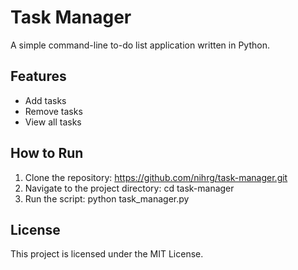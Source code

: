 # Task Manager

A simple command-line to-do list application written in Python.

## Features
- Add tasks
- Remove tasks
- View all tasks

## How to Run
1. Clone the repository: https://github.com/nihrg/task-manager.git
2. Navigate to the project directory: cd task-manager
3. Run the script: python task_manager.py

## License
This project is licensed under the MIT License.
